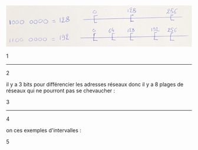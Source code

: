

<img src="img/1.jpg" >



1

--- 

2

il y a 3 bits pour différencier les adresses réseaux donc il y a 8 plages de réseaux qui ne pourront pas se chevaucher :

3

---  

4


on ces exemples d'intervalles :

5
